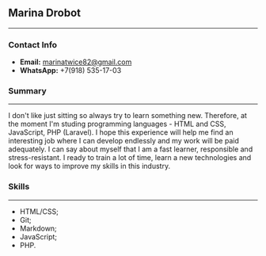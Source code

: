 ## Marina Drobot
***
### Contact Info
- **Email:** marinatwice82@gmail.com
- **WhatsApp:** +7(918) 535-17-03 

### Summary
***
I don't like just sitting so always try to learn something new.  Therefore, at the moment I'm  studing programming languages - HTML and CSS, JavaScript, PHP (Laravel). I hope this experience will help me find an interesting job where I can develop endlessly and my work will be paid adequately. I can say about myself that I am a fast learner, responsible and stress-resistant. I ready to train a lot of time, learn a new technologies and look for ways to improve my skills in this industry.

### Skills
***
* HTML/CSS;
* Git;
* Markdown;
* JavaScript;
* PHP.
